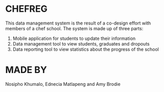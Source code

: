 # CHEFREG
This data management system is the result of a co-design effort with members of a chef school. The system is made up of three parts:
1. Mobile application for students to update their information
2. Data management tool to view students, graduates and dropouts
3. Data reporting tool to view statistics about the progress of the school

# MADE BY
Nosipho Khumalo, Ednecia Matlapeng and Amy Brodie
